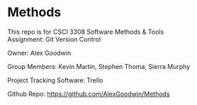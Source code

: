 Methods
=======

This repo is for CSCI 3308 Software Methods & Tools
<br>
Assignment: Git Version Control
<br>
<p>Owner: Alex Goodwin</p>
<p>Group Members: Kevin Martin, Stephen Thoma, Sierra Murphy</p>

<p>Project Tracking Software: Trello</p>

<p>Github Repo: <a href="https://github.com/AlexGoodwin/Methods">https://github.com/AlexGoodwin/Methods</a></p>
